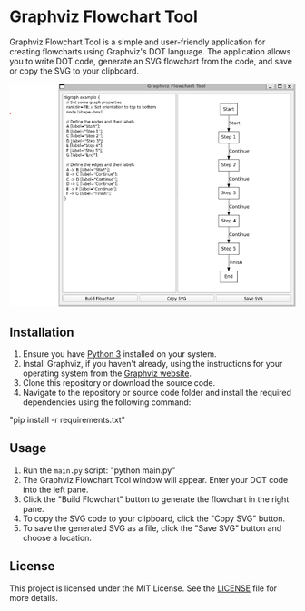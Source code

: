 # Graphviz Flowchart Tool

Graphviz Flowchart Tool is a simple and user-friendly application for creating flowcharts using Graphviz's DOT language. The application allows you to write DOT code, generate an SVG flowchart from the code, and save or copy the SVG to your clipboard.

![Screenshot of the Graphviz Flowchart Tool](qt_graphviz.png)

## Installation

1. Ensure you have [Python 3](https://www.python.org/downloads/) installed on your system.
2. Install Graphviz, if you haven't already, using the instructions for your operating system from the [Graphviz website](https://graphviz.org/download/).
3. Clone this repository or download the source code.
4. Navigate to the repository or source code folder and install the required dependencies using the following command:

"pip install -r requirements.txt"

## Usage

1. Run the `main.py` script:
"python main.py"
2. The Graphviz Flowchart Tool window will appear. Enter your DOT code into the left pane.
3. Click the "Build Flowchart" button to generate the flowchart in the right pane.
4. To copy the SVG code to your clipboard, click the "Copy SVG" button.
5. To save the generated SVG as a file, click the "Save SVG" button and choose a location.

## License

This project is licensed under the MIT License. See the [LICENSE](LICENSE) file for more details.
